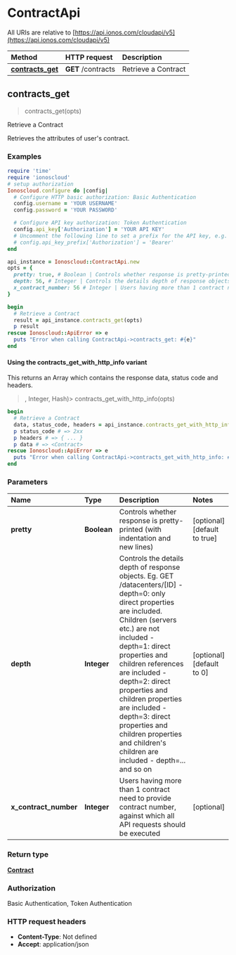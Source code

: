 # ContractApi

All URIs are relative to [https://api.ionos.com/cloudapi/v5](https://api.ionos.com/cloudapi/v5)

| Method | HTTP request | Description |
| :--- | :--- | :--- |
| [**contracts\_get**](contractapi.md#contracts_get) | **GET** /contracts | Retrieve a Contract |

## contracts\_get

> contracts\_get\(opts\)

Retrieve a Contract

Retrieves the attributes of user's contract.

### Examples

```ruby
require 'time'
require 'ionoscloud'
# setup authorization
Ionoscloud.configure do |config|
  # Configure HTTP basic authorization: Basic Authentication
  config.username = 'YOUR USERNAME'
  config.password = 'YOUR PASSWORD'

  # Configure API key authorization: Token Authentication
  config.api_key['Authorization'] = 'YOUR API KEY'
  # Uncomment the following line to set a prefix for the API key, e.g. 'Bearer' (defaults to nil)
  # config.api_key_prefix['Authorization'] = 'Bearer'
end

api_instance = Ionoscloud::ContractApi.new
opts = {
  pretty: true, # Boolean | Controls whether response is pretty-printed (with indentation and new lines)
  depth: 56, # Integer | Controls the details depth of response objects.  Eg. GET /datacenters/[ID]  - depth=0: only direct properties are included. Children (servers etc.) are not included  - depth=1: direct properties and children references are included  - depth=2: direct properties and children properties are included  - depth=3: direct properties and children properties and children's children are included  - depth=... and so on
  x_contract_number: 56 # Integer | Users having more than 1 contract need to provide contract number, against which all API requests should be executed
}

begin
  # Retrieve a Contract
  result = api_instance.contracts_get(opts)
  p result
rescue Ionoscloud::ApiError => e
  puts "Error when calling ContractApi->contracts_get: #{e}"
end
```

#### Using the contracts\_get\_with\_http\_info variant

This returns an Array which contains the response data, status code and headers.

> , Integer, Hash\)&gt; contracts\_get\_with\_http\_info\(opts\)

```ruby
begin
  # Retrieve a Contract
  data, status_code, headers = api_instance.contracts_get_with_http_info(opts)
  p status_code # => 2xx
  p headers # => { ... }
  p data # => <Contract>
rescue Ionoscloud::ApiError => e
  puts "Error when calling ContractApi->contracts_get_with_http_info: #{e}"
end
```

### Parameters

| Name | Type | Description | Notes |
| :--- | :--- | :--- | :--- |
| **pretty** | **Boolean** | Controls whether response is pretty-printed \(with indentation and new lines\) | \[optional\]\[default to true\] |
| **depth** | **Integer** | Controls the details depth of response objects.  Eg. GET /datacenters/\[ID\]  - depth=0: only direct properties are included. Children \(servers etc.\) are not included  - depth=1: direct properties and children references are included  - depth=2: direct properties and children properties are included  - depth=3: direct properties and children properties and children's children are included  - depth=... and so on | \[optional\]\[default to 0\] |
| **x\_contract\_number** | **Integer** | Users having more than 1 contract need to provide contract number, against which all API requests should be executed | \[optional\] |

### Return type

[**Contract**](../models/contract.md)

### Authorization

Basic Authentication, Token Authentication

### HTTP request headers

* **Content-Type**: Not defined
* **Accept**: application/json

